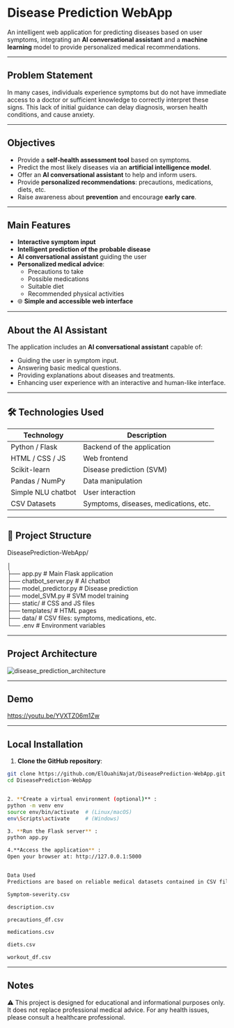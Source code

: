 # Disease Prediction WebApp

An intelligent web application for predicting diseases based on user symptoms, integrating an **AI conversational assistant** and a **machine learning** model to provide personalized medical recommendations.

---

## Problem Statement

In many cases, individuals experience symptoms but do not have immediate access to a doctor or sufficient knowledge to correctly interpret these signs. This lack of initial guidance can delay diagnosis, worsen health conditions, and cause anxiety.

---

## Objectives

- Provide a **self-health assessment tool** based on symptoms.
- Predict the most likely diseases via an **artificial intelligence model**.
- Offer an **AI conversational assistant** to help and inform users.
- Provide **personalized recommendations**: precautions, medications, diets, etc.
- Raise awareness about **prevention** and encourage **early care**.

---

## Main Features

- **Interactive symptom input**
- **Intelligent prediction of the probable disease**
- **AI conversational assistant** guiding the user
- **Personalized medical advice**:
  - Precautions to take
  - Possible medications
  - Suitable diet
  - Recommended physical activities
- 🌐 **Simple and accessible web interface**

---

## About the AI Assistant

The application includes an **AI conversational assistant** capable of:

- Guiding the user in symptom input.
- Answering basic medical questions.
- Providing explanations about diseases and treatments.
- Enhancing user experience with an interactive and human-like interface.

---

## 🛠️ Technologies Used

| Technology       | Description                  |
| ---------------- | ---------------------------- |
| Python / Flask   | Backend of the application   |
| HTML / CSS / JS  | Web frontend                |
| Scikit-learn     | Disease prediction (SVM)    |
| Pandas / NumPy   | Data manipulation           |
| Simple NLU chatbot | User interaction           |
| CSV Datasets     | Symptoms, diseases, medications, etc. |

---

## 📁 Project Structure

DiseasePrediction-WebApp/

│  
├── app.py              # Main Flask application  
├── chatbot_server.py   # AI chatbot  
├── model_predictor.py  # Disease prediction  
├── model_SVM.py        # SVM model training  
├── static/             # CSS and JS files  
├── templates/          # HTML pages  
├── data/               # CSV files: symptoms, medications, etc.  
└── .env                # Environment variables  

---

## Project Architecture
![disease_prediction_architecture](https://github.com/user-attachments/assets/20c54262-f69c-4aa7-a48e-c113cc0fd1d2)

---

## Demo  
https://youtu.be/YVXTZ06m1Zw

---

## Local Installation

1. **Clone the GitHub repository**:  
```bash
git clone https://github.com/ElOuahiNajat/DiseasePrediction-WebApp.git
cd DiseasePrediction-WebApp


2. **Create a virtual environment (optional)** :
python -m venv env
source env/bin/activate  # (Linux/macOS)
env\Scripts\activate     # (Windows)

3. **Run the Flask server** :
python app.py

4.**Access the application** :
Open your browser at: http://127.0.0.1:5000


Data Used
Predictions are based on reliable medical datasets contained in CSV files:

Symptom-severity.csv

description.csv

precautions_df.csv

medications.csv

diets.csv

workout_df.csv
```
---
## Notes
⚠️  This project is designed for educational and informational purposes only. It does not replace professional medical advice. For any health issues, please consult a healthcare professional.

